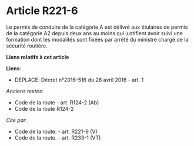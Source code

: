 # Article R221-6

Le permis de conduire de la catégorie A est délivré aux titulaires de permis de la catégorie A2 depuis deux ans au moins qui
justifient avoir suivi une formation dont les modalités sont fixées par arrêté du ministre chargé de la sécurité routière.

**Liens relatifs à cet article**

**Liens**:

  - DEPLACE: Décret n°2016-516 du 26 avril 2016 - art. 1

_Anciens textes_:

  - Code de la route - art. R124-2 (Ab)
  - Code de la route R124-2

_Cité par_:

  - Code de la route. - art. R221-9 (V)
  - Code de la route. - art. R233-1 (VT)

